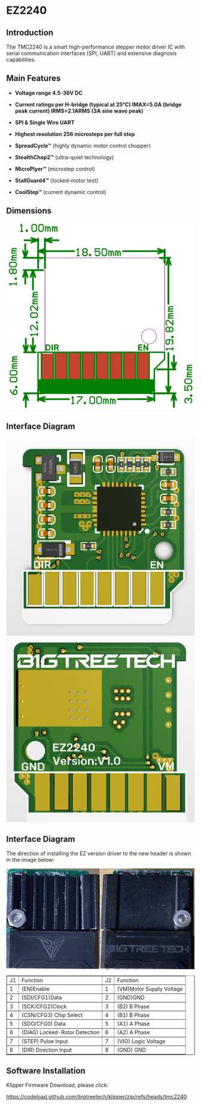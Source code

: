 # EZ2240



## **Introduction**

The TMC2240 is a smart high-performance stepper motor driver IC with serial communication interfaces (SPI, UART) and extensive diagnosis capabilities. 

## **Main Features**

- **Voltage range 4.5-36V DC**
- **Current ratings per H-bridge (typical at 25°C) IMAX=5.0A (bridge peak current) IRMS=2.1ARMS (3A sine wave peak)** 
- **SPI & Single Wire UART**
- **Highest resolution 256 microsteps per full step**

- **SpreadCycle™** (highly dynamic motor control chopper)
- **StealthChop2™** (ultra-quiet technology)
- **MicroPlyer™** (microstep control)
- **StallGuard4™** (locked-motor test)
- **CoolStep™** (current dynamic control)

## **Dimensions**

<img src=img/EZ2208/EZ2208_Diagram.png width="600"/>

## **Interface Diagram**

<img src=img/EZ2240/EZ2240_Interface1.png width="600"/>

<img src=img/EZ2240/EZ2240_Interface2.png width="600"/>

## **Interface Diagram**

The direction of installing the EZ version driver to the new header is shown in the image below:

<img src=img/EZ5160Pro/EZ5160Pro_Interface3.png width="600"/>

<table border="1">
	<tr>
    <td>J1</td><td>Function</td><td>J2</td><td>Function</td></tr>
	<tr>
    <td>1</td><td>(EN)Enable</td><td>1</td><td>(VM)Motor Supply Voltage</td></tr>
	<tr>
    <td>2</td><td>(SDI/CFG1)Data</td><td>2<td>(GND)GND</td></tr>
    <tr>
    <td>3</td><td>(SCK/CFG2)Clock</td><td>3</td><td>(B2) B Phase</td></tr>
    <tr>
    <td>4</td><td>(CSN/CFG3) Chip Select</td><td>4</td><td>(B1) B Phase</td></tr>
    <tr>
    <td>5</td><td>(SDO/CFG0) Data</td><td>5</td><td>(A1) A Phase</td></tr>
    <tr>
    <td>6</td><td>(DIAG) Locked-Rotor Detection</td><td>6</td><td>(A2) A Phase</td></tr>
    <tr>
    <td>7</td><td>(STEP) Pulse Input</td><td>7</td><td>(VIO) Logic Voltage</td></tr>
    <tr>
    <td>8</td><td>(DIR) Direction Input</td><td>8</td><td>(GND) GND</td></tr>
    <tr>
</table>

## **Software Installation**

Klipper Firmware Download, please click: 

https://codeload.github.com/bigtreetech/klipper/zip/refs/heads/tmc2240
